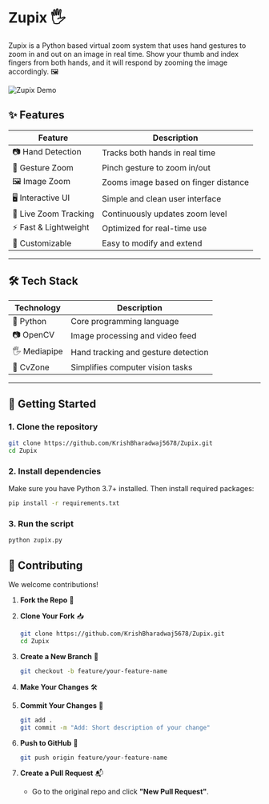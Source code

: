# Zupix 🖐️

Zupix is a Python based virtual zoom system that uses hand gestures to zoom in and out on an image in real time. Show your thumb and index fingers from both hands, and it will respond by zooming the image accordingly. 🖼️

![Zupix Demo]()  

## ✨ Features

| Feature                   | Description                              |
|---------------------------|------------------------------------------|
| 📷 Hand Detection         | Tracks both hands in real time           |
| 🤏 Gesture Zoom           | Pinch gesture to zoom in/out             |
| 🖼️ Image Zoom             | Zooms image based on finger distance     |
| 🖥️ Interactive UI         | Simple and clean user interface          |
| 🔁 Live Zoom Tracking     | Continuously updates zoom level          |
| ⚡ Fast & Lightweight     | Optimized for real-time use              |
| 🧩 Customizable           | Easy to modify and extend                |

---

## 🛠️ Tech Stack

| Technology   | Description                      |
|--------------|----------------------------------|
| 🐍 Python     | Core programming language         |
| 📷 OpenCV     | Image processing and video feed  |
| 🖐️ Mediapipe  | Hand tracking and gesture detection |
| 🧩 CvZone     | Simplifies computer vision tasks |

---

## 🚀 Getting Started

### 1. Clone the repository

```bash
git clone https://github.com/KrishBharadwaj5678/Zupix.git
cd Zupix
````

### 2. Install dependencies

Make sure you have Python 3.7+ installed. Then install required packages:

```bash
pip install -r requirements.txt
```

### 3. Run the script

```bash
python zupix.py
```

## 🤝 Contributing

We welcome contributions!

1. **Fork the Repo** 🍴

2. **Clone Your Fork** 📥
   
   ```bash
   git clone https://github.com/KrishBharadwaj5678/Zupix.git
   cd Zupix
   ````

4. **Create a New Branch** 🌱

   ```bash
   git checkout -b feature/your-feature-name
   ```

5. **Make Your Changes** 🛠️

6. **Commit Your Changes** 💾

   ```bash
   git add .
   git commit -m "Add: Short description of your change"
   ```

7. **Push to GitHub** 🚀

   ```bash
   git push origin feature/your-feature-name
   ```

8. **Create a Pull Request** 📬
    - Go to the original repo and click **"New Pull Request"**. 
